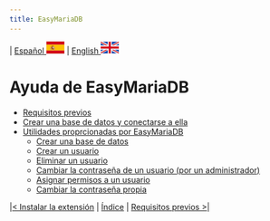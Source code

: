 ```yaml
---
title: EasyMariaDB
---
```


| [ Español ](index.md) ![Jekyll](/img/spain.png) | [ English ](EN_index.md) ![Jekyll](/img/england.png)

# Ayuda de EasyMariaDB

- [Requisitos previos](requisitos.md)
- [Crear una base de datos y conectarse a ella](crearbd.md)
- [Utilidades proprcionadas por EasyMariaDB](utilidades.md)
  - [Crear una base de datos](utilidades.md#nueva-base-de-datos)
  - [Crear un usuario](utilidades.md#nuevo-usuario)
  - [Eliminar un usuario](utilidades.md#eliminar-usuario)
  - [Cambiar la contraseña de un usuario (por un administrador)](utilidades.md#cambiar-la-contrase%C3%B1a-de-un-usuario-por-un-administrador)
  - [Asignar permisos a un usuario](utilidades.md#asignar-permisos-a-un-usuario)
  - [Cambiar la contraseña propia](utilidades.md#cambiar-la-contrase%C3%B1a-propia)

|[< Instalar la extensión](instalarextension.md) | [Índice](index.md#índice) | [Requisitos previos >](requisitos.md)|


